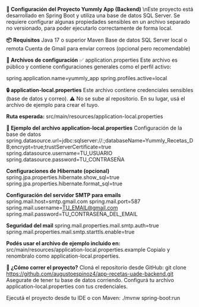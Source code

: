 **🧾 Configuración del Proyecto Yummly App (Backend)**
\nEste proyecto está desarrollado en Spring Boot y utiliza una base de datos SQL Server.
Se requiere configurar algunas propiedades sensibles en un archivo separado no versionado, para poder ejecutarlo correctamente de forma local.

**📦 Requisitos**
Java 17 o superior
Maven
Base de datos SQL Server local o remota
Cuenta de Gmail para enviar correos (opcional pero recomendable)

**📁 Archivos de configuración**
✅ application.properties
Este archivo es público y contiene configuraciones generales como el perfil activo:

spring.application.name=yummly_app
spring.profiles.active=local

**🔒 application-local.properties**
Este archivo contiene credenciales sensibles (base de datos y correo).
⚠️ No se sube al repositorio. En su lugar, usá el archivo de ejemplo para crear el tuyo.

**Ruta esperada:**
src/main/resources/application-local.properties

**📄 Ejemplo del archivo application-local.properties**
Configuración de la base de datos
spring.datasource.url=jdbc:sqlserver://<HOST>:<PUERTO>;databaseName=Yummly_Recetas_DB;encrypt=true;trustServerCertificate=true
spring.datasource.username=TU_USUARIO
spring.datasource.password=TU_CONTRASEÑA

**Configuraciones de Hibernate (opcional)**
spring.jpa.properties.hibernate.show_sql=true
spring.jpa.properties.hibernate.format_sql=true

**Configuración del servidor SMTP para emails**
spring.mail.host=smtp.gmail.com
spring.mail.port=587
spring.mail.username=TU_EMAIL@gmail.com
spring.mail.password=TU_CONTRASEÑA_DEL_EMAIL

**Seguridad del mail**
spring.mail.properties.mail.smtp.auth=true
spring.mail.properties.mail.smtp.starttls.enable=true

**Podés usar el archivo de ejemplo incluido en:**
src/main/resources/application-local.properties.example
Copialo y renombralo como application-local.properties.

**🧪 ¿Cómo correr el proyecto?**
Cloná el repositorio desde GitHub:
git clone https://github.com/augustoespinoz4/app-recetas-uade-backend.git
Asegurate de tener tu base de datos corriendo.
Configurá tu archivo application-local.properties con tus credenciales.

Ejecutá el proyecto desde tu IDE o con Maven:
./mvnw spring-boot:run
